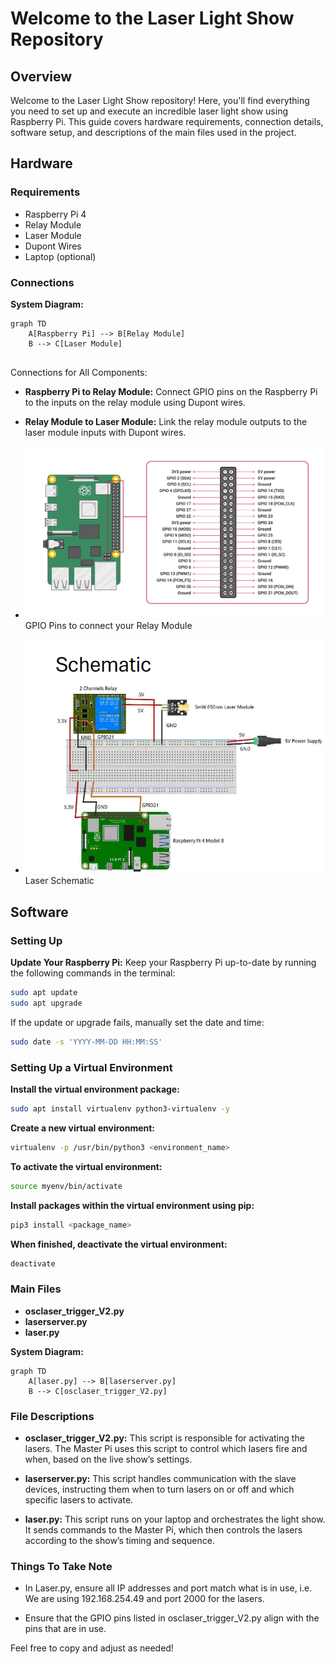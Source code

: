 # Welcome to the Laser Light Show Repository

## Overview

Welcome to the Laser Light Show repository! Here, you'll find everything you need to set up and execute an incredible laser light show using Raspberry Pi. This guide covers hardware requirements, connection details, software setup, and descriptions of the main files used in the project.

## Hardware

### Requirements
- Raspberry Pi 4
- Relay Module
- Laser Module
- Dupont Wires
- Laptop (optional)

### Connections

**System Diagram:**

```mermaid
graph TD
    A[Raspberry Pi] --> B[Relay Module]
    B --> C[Laser Module]
    
```



Connections for All Components:

- **Raspberry Pi to Relay Module:** Connect GPIO pins on the Raspberry Pi to the inputs on the relay module using Dupont wires.
- **Relay Module to Laser Module:** Link the relay module outputs to the laser module inputs with Dupont wires.
- ![GPIO Connection](https://github.com/gio0oO/EGL314_Team-F_Project-Repository/blob/main/MVP/Captures/pi4_gpio%20(1).png)
GPIO Pins to connect your Relay Module 

- ![Laser Connection](https://github.com/gio0oO/EGL314_Team-F_Project-Repository/blob/main/MVP/Captures/laserschematic.png)
Laser Schematic
## Software

### Setting Up

**Update Your Raspberry Pi:**
Keep your Raspberry Pi up-to-date by running the following commands in the terminal:
```bash
sudo apt update
sudo apt upgrade
```
If the update or upgrade fails, manually set the date and time:

```bash
sudo date -s 'YYYY-MM-DD HH:MM:SS'
```

### Setting Up a Virtual Environment

**Install the virtual environment package:**

```bash
sudo apt install virtualenv python3-virtualenv -y
```

**Create a new virtual environment:**

```bash
virtualenv -p /usr/bin/python3 <environment_name>
```

**To activate the virtual environment:**

```bash
source myenv/bin/activate
```
**Install packages within the virtual environment using pip:**

```bash
pip3 install <package_name>
```

**When finished, deactivate the virtual environment:**

```bash
deactivate
```
### Main Files

- **osclaser_trigger_V2.py**
- **laserserver.py**
- **laser.py**


**System Diagram:**

```mermaid
graph TD
    A[laser.py] --> B[laserserver.py]
    B --> C[osclaser_trigger_V2.py]
```

### File Descriptions

- **osclaser_trigger_V2.py:** This script is responsible for activating the lasers. The Master Pi uses this script to control which lasers fire and when, based on the live show’s settings.

- **laserserver.py:** This script handles communication with the slave devices, instructing them when to turn lasers on or off and which specific lasers to activate.


- **laser.py:** This script runs on your laptop and orchestrates the light show. It sends commands to the Master Pi, which then controls the lasers according to the show’s timing and sequence.

### Things To Take Note
- In Laser.py, ensure all IP addresses and port match what is in use, i.e. We are using 192.168.254.49 and port 2000 for the lasers.

- Ensure that the GPIO pins listed in osclaser_trigger_V2.py align with the pins that are in use.




Feel free to copy and adjust as needed!


